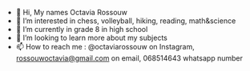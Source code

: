 - 👋 Hi, My names Octavia Rossouw
- 👀 I’m interested in chess, volleyball, hiking, reading, math&science 
- 🌱 I’m currently in grade 8 in high school 
- 💞️ I’m looking to learn more about my subjects 
- 📫 How to reach me :
@octaviarossouw on Instagram, 
rossouwoctavia@gmail.com on email, 
068514643 whatsapp number 
